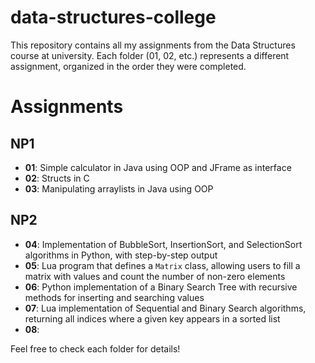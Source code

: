 # data-structures-college
This repository contains all my assignments from the Data Structures course at university. Each folder (01, 02, etc.) represents a different assignment, organized in the order they were completed.

# Assignments
## NP1
- **01**: Simple calculator in Java using OOP and JFrame as interface
- **02**: Structs in C
- **03**: Manipulating arraylists in Java using OOP
## NP2
- **04**: Implementation of BubbleSort, InsertionSort, and SelectionSort algorithms in Python, with step-by-step output
- **05**: Lua program that defines a `Matrix` class, allowing users to fill a matrix with values and count the number of non-zero elements
- **06**: Python implementation of a Binary Search Tree with recursive methods for inserting and searching values
- **07**: Lua implementation of Sequential and Binary Search algorithms, returning all indices where a given key appears in a sorted list
- **08**:

Feel free to check each folder for details!
